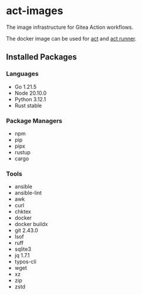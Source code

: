 # act-images

The image infrastructure for Gitea Action workflows.

The docker image can be used for [act](https://github.com/nektos/act) and [act runner](https://gitea.com/gitea/act_runner).

## Installed Packages

### Languages

- Go 1.21.5
- Node 20.10.0
- Python 3.12.1
- Rust stable

### Package Managers

- npm
- pip
- pipx
- rustup
- cargo

### Tools

- ansible
- ansible-lint
- awk
- curl
- chktex
- docker
- docker buildx
- git 2.43.0
- lsof
- ruff
- sqlite3
- jq 1.7.1
- typos-cli
- wget
- xz
- zip
- zstd
